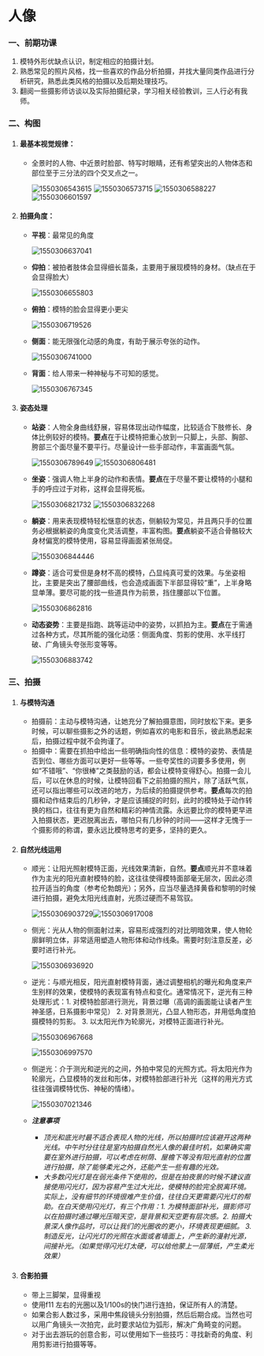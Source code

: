 # 人像

### 一、前期功课
1. 模特外形优缺点认识，制定相应的拍摄计划。
2. 熟悉常见的照片风格，找一些喜欢的作品分析拍摄，并找大量同类作品进行分析研究，熟悉此类风格的拍摄以及后期处理技巧。
3. 翻阅一些摄影师访谈以及实际拍摄纪录，学习相关经验教训，三人行必有我师。


### 二、构图
1. #### 最基本视觉规律：

    - 全景时的人物、中近景时脸部、特写时眼睛，还有希望突出的人物体态和部位至于三分法的四个交叉点之一。

      ![1550306543615](C:\Users\sxhli\Desktop\摄影学习笔记\PhotographNotes\assets\1550306543615.png) ![1550306573715](C:\Users\sxhli\Desktop\摄影学习笔记\PhotographNotes\assets\1550306573715.png) ![1550306588227](C:\Users\sxhli\Desktop\摄影学习笔记\PhotographNotes\assets\1550306588227.png) ![1550306601597](C:\Users\sxhli\Desktop\摄影学习笔记\PhotographNotes\assets\1550306601597.png) 

2. #### 拍摄角度：

    * **平视**：最常见的角度

      ![1550306637041](C:\Users\sxhli\Desktop\摄影学习笔记\PhotographNotes\assets\1550306637041.png) 

    * **仰拍**：被拍者肢体会显得细长苗条，主要用于展现模特的身材。（缺点在于会显得脸大）

      ![1550306655803](C:\Users\sxhli\Desktop\摄影学习笔记\PhotographNotes\assets\1550306655803.png) 

    * **俯拍**：模特的脸会显得更小更尖

      ![1550306719526](C:\Users\sxhli\Desktop\摄影学习笔记\PhotographNotes\assets\1550306719526.png) 

    * **侧面**：能无限强化动感的角度，有助于展示夸张的动作。

      ![1550306741000](C:\Users\sxhli\Desktop\摄影学习笔记\PhotographNotes\assets\1550306741000.png) 

    * **背面**：给人带来一种神秘与不可知的感觉。

      ![1550306767345](C:\Users\sxhli\Desktop\摄影学习笔记\PhotographNotes\assets\1550306767345.png) 

3. #### 姿态处理

    * **站姿**：人物全身曲线舒展，容易体现出动作幅度，比较适合下肢修长、身体比例较好的模特。**要点**在于让模特把重心放到一只脚上，头部、胸部、胯部三个面尽量不要平行。尽量设计一些手部动作，丰富画面气氛。

      ![1550306789649](C:\Users\sxhli\Desktop\摄影学习笔记\PhotographNotes\assets\1550306789649.png) ![1550306806481](C:\Users\sxhli\Desktop\摄影学习笔记\PhotographNotes\assets\1550306806481.png) 

    * **坐姿**：强调人物上半身的动作和表情。**要点**在于尽量不要让模特的小腿和手的呼应过于对称，这样会显得死板。

      ![1550306821732](C:\Users\sxhli\Desktop\摄影学习笔记\PhotographNotes\assets\1550306821732.png) ![1550306832268](C:\Users\sxhli\Desktop\摄影学习笔记\PhotographNotes\assets\1550306832268.png) 

    * **躺姿**：用来表现模特轻松惬意的状态，侧躺较为常见，并且两只手的位置务必根据躺姿的角度变化灵活调整，丰富构图。**要点**躺姿不适合骨骼较大身材偏宽的模特使用，容易显得画面紧张局促。

      ![1550306844446](C:\Users\sxhli\Desktop\摄影学习笔记\PhotographNotes\assets\1550306844446.png) 

    * **蹲姿**：适合可爱但是身材不高的模特，凸显纯真可爱的效果。与坐姿相比，主要是突出了腰部曲线，也会造成画面下半部显得较“重”，上半身略显单薄。要尽可能的找一些道具作为前景，挡住腰部以下位置。

      ![1550306862816](C:\Users\sxhli\Desktop\摄影学习笔记\PhotographNotes\assets\1550306862816.png) 

    * **动态姿势**：主要是指跑、跳等运动中的姿势，以抓拍为主。**要点**在于需通过各种方式，尽其所能的强化动感：侧面角度、剪影的使用、水平线打破、广角镜头夸张形变等等。

      ![1550306883742](C:\Users\sxhli\Desktop\摄影学习笔记\PhotographNotes\assets\1550306883742.png) 


### 三、拍摄
1. #### 与模特沟通

    * 拍摄前：主动与模特沟通，让她充分了解拍摄意图，同时放松下来。更多时候，可以聊些摄影之外的话题，例如喜欢的电影和音乐，彼此熟悉起来后，拍摄过程中就不会拘谨了。
    * 拍摄中：需要在抓拍中给出一些明确指向性的信息：模特的姿势、表情是否到位、哪些方面可以更好一些等等。一些夸奖性的词要多多使用，例如“不错哦”、“你很棒”之类鼓励的话，都会让模特变得舒心。拍摄一会儿后，可以在休息的时候，让模特回看下之前拍摄的照片，除了活跃气氛，还可以指出哪些可以改进的地方，为后续的拍摄提供参考。**要点**每次的拍摄和动作结束后的几秒钟，才是应该捕捉的时刻，此时的模特处于动作转换的档口，往往有更为自然和精彩的神情流露。永远要比你的模特更早进入拍摄状态，更迟脱离出去，哪怕只有几秒钟的时间——这样才无愧于一个摄影师的称谓，要永远比模特思考的更多，坚持的更久。

2. #### 自然光线运用

    * 顺光：让阳光照射模特正面，光线效果清新，自然。**要点**顺光并不意味着作为主光的阳光直射模特的脸，这往往使得模特面部毫无层次，因此必须拉开适当的角度（参考伦勃朗光）；另外，应当尽量选择黄昏和黎明的时候进行拍摄，避免太阳光线直射，光质过硬而不易驾驭。

      ![1550306903729](C:\Users\sxhli\Desktop\摄影学习笔记\PhotographNotes\assets\1550306903729.png)![1550306917008](C:\Users\sxhli\Desktop\摄影学习笔记\PhotographNotes\assets\1550306917008.png)  

    * 侧光：光从人物的侧面射过来，容易形成强烈的对比明暗效果，使人物轮廓鲜明立体，非常适用塑造人物形体和动作线条。需要时刻注意反差，必要时进行补光。

      ![1550306936920](C:\Users\sxhli\Desktop\摄影学习笔记\PhotographNotes\assets\1550306936920.png) 

    * 逆光：与顺光相反，阳光直射模特背面，通过调整相机的曝光和角度来产生别样的效果，使模特的表现富有特点和变化。通常情况下，逆光有三种处理形式：1. 对模特脸部进行测光，背景过曝（高调的画面能让读者产生神圣感，日系摄影中常见） 2. 对背景测光，凸显人物形态，并用低角度拍摄模特的剪影。 3. 以太阳光作为轮廓光，对模特正面进行补光。

      ![1550306967668](C:\Users\sxhli\Desktop\摄影学习笔记\PhotographNotes\assets\1550306967668.png)

      ![1550306997570](C:\Users\sxhli\Desktop\摄影学习笔记\PhotographNotes\assets\1550306997570.png)  

    * 侧逆光：介于测光和逆光的之间，外拍中常见的光照方式。将太阳光作为轮廓光，凸显模特的发丝和形体，对模特脸部进行补光（这样的用光方式往往强调模特忧伤、神秘的情绪）。

      ![1550307021346](C:\Users\sxhli\Desktop\摄影学习笔记\PhotographNotes\assets\1550307021346.png) 

    * ***注意事项***

        * *顶光和底光时最不适合表现人物的光线，所以拍摄时应该避开这两种光线。中午时分往往是室内拍摄自然光人像的最佳时机，如果确实需要在室外进行拍摄，可以考虑在树荫、屋檐下等没有阳光直射的位置进行拍摄，除了能够柔光之外，还能产生一些有趣的光效。*
        * *大多数闪光灯是在弱光条件下使用的，但是在拍夜景的时候不建议直接使用闪光灯，因为容易产生过大光比，使模特的脸完全脱离环境。实际上，没有细节的环境很难产生价值，往往白天更需要闪光灯的帮助。在白天使用闪光灯，有三个作用：1. 为模特面部补光，摄影师可以在拍摄时通过曝光压暗天空，是背景和天空更有层次感。2. 拍摄大景深人像作品时，可以让我们的光圈收的更小，环境表现更细腻。 3. 制造反光，让闪光灯的光照在水面或者墙面上，产生新的漫射光源，间接补光。（如果觉得闪光灯太硬，可以给他蒙上一层薄纸，产生柔光效果）*

3. #### 合影拍摄

    * 带上三脚架，显得重视
    * 使用f11 左右的光圈以及1/100s的快门进行连拍，保证所有人的清楚。
    * 如果合影人数过多，采用中焦段镜头分别拍摄，然后后期合成。当然也可以用广角镜头一次拍完，此时要求站位为弧形，解决广角畸变的问题。
    * 对于出去游玩的创意合影，可以使用如下一些技巧：寻找新奇的角度、利用剪影进行拍摄等等。